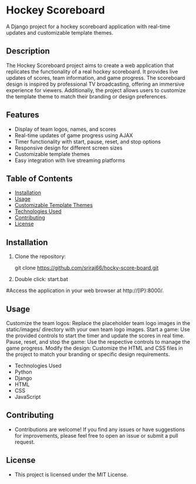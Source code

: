 # Hockey Scoreboard

A Django project for a hockey scoreboard application with real-time updates and customizable template themes.

## Description

The Hockey Scoreboard project aims to create a web application that replicates the functionality of a real hockey scoreboard. It provides live updates of scores, team information, and game progress. The scoreboard design is inspired by professional TV broadcasting, offering an immersive experience for viewers. Additionally, the project allows users to customize the template theme to match their branding or design preferences.

## Features

- Display of team logos, names, and scores
- Real-time updates of game progress using AJAX
- Timer functionality with start, pause, reset, and stop options
- Responsive design for different screen sizes
- Customizable template themes
- Easy integration with live streaming platforms

## Table of Contents

- [Installation](#installation)
- [Usage](#usage)
- [Customizable Template Themes](#customizable-template-themes)
- [Technologies Used](#technologies-used)
- [Contributing](#contributing)
- [License](#license)

## Installation

1. Clone the repository:

   git clone https://github.com/sriraj66/hocky-score-board.git 

2. Double click:
  start.bat


#Access the application in your web browser at http://[IP}:8000/.

## Usage
Customize the team logos: Replace the placeholder team logo images in the static/images/ directory with your own team logo images.
Start a game: Use the provided controls to start the timer and update the scores in real time.
Pause, reset, and stop the game: Use the respective controls to manage the game progress.
Modify the design: Customize the HTML and CSS files in the project to match your branding or specific design requirements.

- Technologies Used
- Python
- Django
- HTML
- CSS
- JavaScript

## Contributing
 - Contributions are welcome! If you find any issues or have suggestions for improvements, please feel free to open an issue or submit a pull request.

## License
 - This project is licensed under the MIT License.

    
